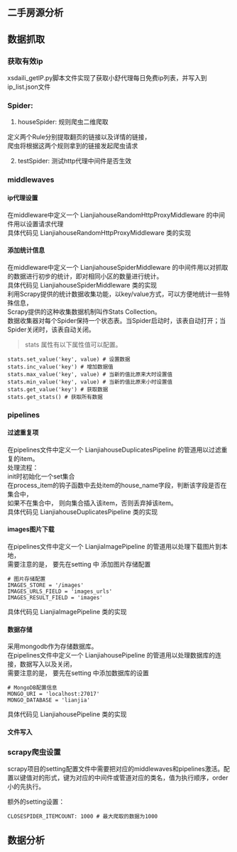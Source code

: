 ## 二手房源分析

##  数据抓取
    
### 获取有效ip

xsdaili_getIP.py脚本文件实现了获取小舒代理每日免费ip列表，并写入到ip_list.json文件   
### Spider: 
1. houseSpider: 规则爬虫二维爬取

定义两个Rule分别提取翻页的链接以及详情的链接，   
爬虫将根据这两个规则拿到的链接发起爬虫请求   

2. testSpider: 测试http代理中间件是否生效

### middlewaves

#### ip代理设置

在middleware中定义一个 LianjiahouseRandomHttpProxyMiddleware 的中间件用以设置请求代理   
具体代码见 LianjiahouseRandomHttpProxyMiddleware 类的实现

#### 添加统计信息

在middleware中定义一个 LianjiahouseSpiderMiddleware 的中间件用以对抓取的数据进行初步的统计，即对相同小区的数量进行统计。   
具体代码见 LianjiahouseSpiderMiddleware 类的实现   
利用Scrapy提供的统计数据收集功能，以key/value方式，可以方便地统计一些特殊信息，   
Scrapy提供的这种收集数据机制叫作Stats Collection。   
数据收集器对每个Spider保持一个状态表。当Spider启动时，该表自动打开；当Spider关闭时，该表自动关闭。   
> stats 属性有以下属性值可以配置。
```
stats.set_value('key', value) # 设置数据
stats.inc_value('key') # 增加数据值
stats.max_value('key', value) # 当新的值比原来大时设置值
stats.min_value('key', value) # 当新的值比原来小时设置值
stats.get_value('key') # 获取数据
stats.get_stats() # 获取所有数据
```

### pipelines

#### 过滤重复项

在pipelines文件中定义一个 LianjiahouseDuplicatesPipeline 的管道用以过滤重复的item。   
处理流程：   
init时初始化一个set集合   
在process_item的钩子函数中去处item的house_name字段，判断该字段是否在集合中，   
如果不在集合中， 则向集合插入该item，否则丢弃掉该item。        
具体代码见 LianjiahouseDuplicatesPipeline 类的实现   

#### images图片下载

在pipelines文件中定义一个 LianjiaImagePipeline 的管道用以处理下载图片到本地，   
需要注意的是， 要先在setting 中 添加图片存储配置   

```
# 图片存储配置
IMAGES_STORE = '/images'
IMAGES_URLS_FIELD = 'images_urls'
IMAGES_RESULT_FIELD = 'images'
```

具体代码见 LianjiaImagePipeline 类的实现
#### 数据存储

采用mongodb作为存储数据库。   
在pipelines文件中定义一个 LianjiahousePipeline 的管道用以处理数据库的连接，数据写入以及关闭，   
需要注意的是， 要先在setting 中添加数据库的设置   

```
# MongoDB配置信息
MONGO_URI = 'localhost:27017'
MONGO_DATABASE = 'lianjia'
```

具体代码见 LianjiahousePipeline 类的实现   

#### 文件写入


### scrapy爬虫设置

scrapy项目的setting配置文件中需要把对应的middlewaves和pipelines激活。配置以键值对的形式，键为对应的中间件或管道对应的类名，值为执行顺序，order小的先执行。

额外的setting设置：
```
CLOSESPIDER_ITEMCOUNT: 1000 # 最大爬取的数据为1000

```


## 数据分析